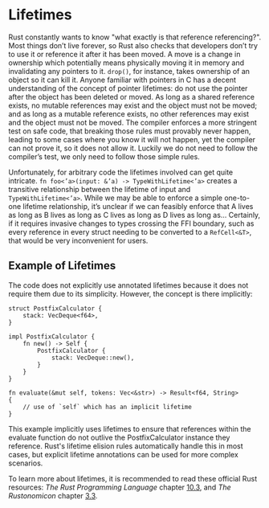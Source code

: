 # Lifetimes
Rust constantly wants to know "what exactly is that reference referencing?". Most 
things don’t live
forever, so Rust also checks that developers don’t try to use it or reference it 
after it has been moved. A move is a change in ownership which potentially means
physically moving it in memory and invalidating any pointers to it. `drop()`,
for instance, takes ownership of an object so it can kill it. Anyone familiar
with pointers in C has a decent understanding of the concept of
pointer lifetimes: do not use the pointer after the object has been deleted or
moved. As long as a shared reference exists, no mutable references may exist
and the object must not be moved; and as long as a mutable reference
exists, no other references may exist and the object must not be moved.
The compiler enforces a more stringent test on safe code, that breaking
those rules must provably never happen, leading to some cases where you
know it will not happen, yet the compiler can not prove it, so it does not allow 
it. Luckily we do not need to follow the compiler’s test, we only need to follow
those simple rules.

Unfortunately, for arbitrary code the lifetimes involved can get quite
intricate. `fn foo<’a>(input: &’a) -> TypeWithLifetime<’a>` creates a
transitive relationship between the lifetime of input and
`TypeWithLifetime<’a>`. While we may be able to enforce a simple one-to-one
lifetime relationship, it’s unclear if we can feasibly enforce that A lives as
long as B lives as long as C lives as long as D lives as long as… Certainly, if it
requires invasive changes to types crossing the FFI boundary, such as every
reference in every struct needing to be converted to a `RefCell<&T>`, that
would be very inconvenient for users.

## Example of Lifetimes
The code does not explicitly use annotated lifetimes because it does not
require them due to its simplicity. However, the concept is there implicitly:
```rust,ignore
struct PostfixCalculator {
    stack: VecDeque<f64>,
}

impl PostfixCalculator {
    fn new() -> Self {
        PostfixCalculator {
            stack: VecDeque::new(),
        }
    }
}

fn evaluate(&mut self, tokens: Vec<&str>) -> Result<f64, String>
{
    // use of `self` which has an implicit lifetime
}
```
This example implicitly uses lifetimes to ensure that references within the
evaluate function do not outlive the PostfixCalculator instance they
reference. Rust's lifetime elision rules automatically handle this in most
cases, but explicit lifetime annotations can be used for more complex
scenarios.

To learn more about lifetimes, it is recommended to read these official Rust 
resources: *The Rust Programming Language* chapter 
[10.3](https://rust-book.cs.brown.edu/ch10-03-lifetime-syntax.html), and *The Rustonomicon* chapter [3.3](https://doc.rust-lang.org/nomicon/lifetimes.html).
